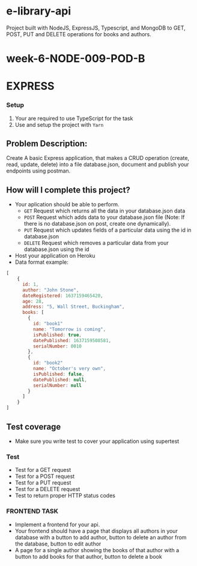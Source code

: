 # e-library-api
Project built with NodeJS, ExpressJS, Typescript, and MongoDB to GET, POST, PUT and DELETE operations for books and authors.

# week-6-NODE-009-POD-B
# EXPRESS 

### Setup
1. Your are required to use TypeScript for the task
2. Use and setup the project with `Yarn`

## Problem Description:

Create A basic Express application, that makes a CRUD operation (create, read, update, delete) into a file database.json, document and publish your endpoints using postman.

## How will I complete this project?
- Your aplication should be able to perform.
  - `GET` Request which returns all the data in your database.json data
  - `POST` Request which adds data to your database.json file (Note: If there is no database.json on post, create one dynamically).
  - `PUT` Request which updates fields of a particular data using the id in database.json
  - `DELETE` Request which removes a particular data from your database.json using the id
- Host your application on Heroku
- Data format example:

```javascript
[
    {
      id: 1,
      author: "John Stone",
      dateRegistered: 1637159465420,
      age: 28,
      address: "5, Wall Street, Buckingham",
      books: [
        {
          id: "book1"
          name: "Tomorrow is coming",
          isPublished: true,
          datePublished: 1637159508581,
          serialNumber: 0010
        },
        {
          id: "book2"
          name: "October's very own",
          isPublished: false,
          datePublished: null,
          serialNumber: null
        }
      ]
    }
]
```
## Test coverage
- Make sure you write test to cover your application using supertest

### Test
- Test for a GET request
- Test for a POST request
- Test for a PUT request
- Test for a DELETE request
- Test to return proper HTTP status codes

### FRONTEND TASK
- Implement a frontend for your api.
- Your frontend should have a page that displays all authors in your database with a button to add author, 
button to delete an author from the database, 
button to edit author
- A page for a single author showing the books of that author with a button to add books for that author, 
button to delete a book
